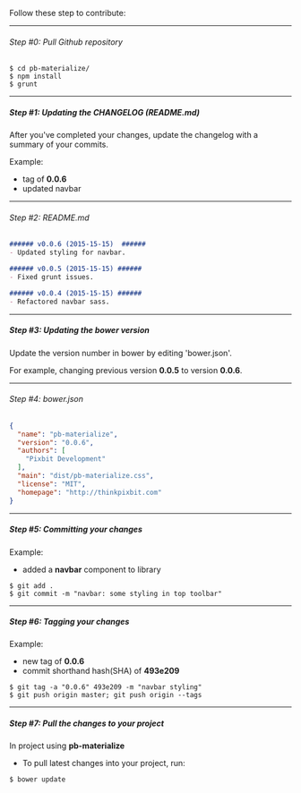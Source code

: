 Follow these step to contribute:  

---

###### Step #0: Pull Github repository ######
```Shell
$ cd pb-materialize/
$ npm install
$ grunt
```

---

##### Step #1: Updating the CHANGELOG (README.md)  #####

After you've completed your changes, update the changelog with a summary of your commits.

Example:

- tag of **0.0.6**
- updated navbar

---

###### Step #2: README.md ######
```Markdown
###### v0.0.6 (2015-15-15)  ######
- Updated styling for navbar.

###### v0.0.5 (2015-15-15) ######
- Fixed grunt issues.

###### v0.0.4 (2015-15-15) ######
- Refactored navbar sass.
```

---

##### Step #3: Updating the bower version  #####

Update the version number in bower by editing 'bower.json'.

For example, changing previous version **0.0.5** to version **0.0.6**.  

---

###### Step #4: bower.json ######
```JSON
{
  "name": "pb-materialize",
  "version": "0.0.6",
  "authors": [
    "Pixbit Development"
  ],
  "main": "dist/pb-materialize.css",
  "license": "MIT",
  "homepage": "http://thinkpixbit.com"
}
```
---

##### Step #5: Committing your changes #####

Example:
- added a **navbar** component to library

```Shell
$ git add .
$ git commit -m "navbar: some styling in top toolbar"
```

---

##### Step #6: Tagging your changes #####

Example:
- new tag of **0.0.6**
- commit shorthand hash(SHA) of **493e209**

```Shell
$ git tag -a "0.0.6" 493e209 -m "navbar styling"  
$ git push origin master; git push origin --tags
```

---

##### Step #7: Pull the changes to your project #####

In project using **pb-materialize**
- To pull latest changes into your project, run:
```Shell
$ bower update
```
